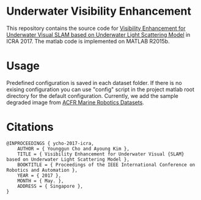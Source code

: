 # Underwater Visibility Enhancement

This repository contains the source code for [Visibility Enhancement for Underwater Visual SLAM based on Underwater Light Scattering Model](http://irap.kaist.ac.kr/publications/ycho-2017-icra.pdf) in ICRA 2017.
The matlab code is implemented on MATLAB R2015b. 

# Usage 
Predefined configuration is saved in each dataset folder. If there is no exising configuration you can use "config" script in the project matlab root directory for the default configuration.
Currently, we add the sample degraded image from [ACFR Marine Robotics Datasets](http://marine.acfr.usyd.edu.au/datasets/).


# Citations
```
@INPROCEEDINGS { ycho-2017-icra,
    AUTHOR = { Younggun Cho and Ayoung Kim },
    TITLE = { Visibility Enhancement for Underwater Visual {SLAM} based on Underwater Light Scattering Model },
    BOOKTITLE = { Proceedings of the IEEE International Conference on Robotics and Automation },
    YEAR = { 2017 },
    MONTH = { May. },
    ADDRESS = { Singapore },
}
```

